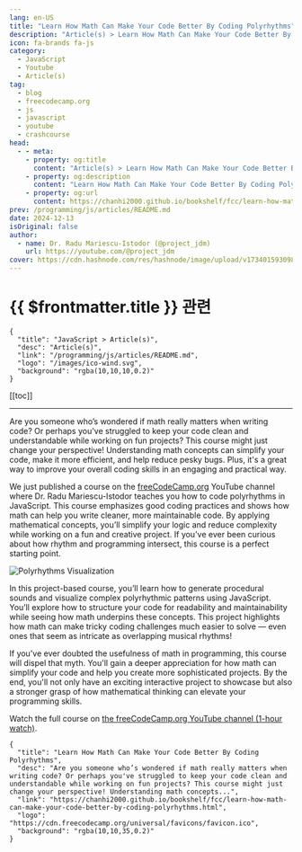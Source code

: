 ```yaml
---
lang: en-US
title: "Learn How Math Can Make Your Code Better By Coding Polyrhythms"
description: "Article(s) > Learn How Math Can Make Your Code Better By Coding Polyrhythms"
icon: fa-brands fa-js
category:
  - JavaScript
  - Youtube
  - Article(s)
tag:
  - blog
  - freecodecamp.org
  - js
  - javascript
  - youtube
  - crashcourse
head:
  - - meta:
    - property: og:title
      content: "Article(s) > Learn How Math Can Make Your Code Better By Coding Polyrhythms"
    - property: og:description
      content: "Learn How Math Can Make Your Code Better By Coding Polyrhythms"
    - property: og:url
      content: https://chanhi2000.github.io/bookshelf/fcc/learn-how-math-can-make-your-code-better-by-coding-polyrhythms.html
prev: /programming/js/articles/README.md
date: 2024-12-13
isOriginal: false
author:
  - name: Dr. Radu Mariescu-Istodor (@project_jdm)
    url: https://youtube.com/@project_jdm
cover: https://cdn.hashnode.com/res/hashnode/image/upload/v1734015930980/db739231-a258-45bf-a967-2d8d70100bc2.jpeg
---
```


# {{ $frontmatter.title }} 관련

```component VPCard
{
  "title": "JavaScript > Article(s)",
  "desc": "Article(s)",
  "link": "/programming/js/articles/README.md",
  "logo": "/images/ico-wind.svg",
  "background": "rgba(10,10,10,0.2)"
}
```

[[toc]]

---

<SiteInfo
  name="Learn How Math Can Make Your Code Better By Coding Polyrhythms"
  desc="Are you someone who’s wondered if math really matters when writing code? Or perhaps you've struggled to keep your code clean and understandable while working on fun projects? This course might just change your perspective! Understanding math concepts..."
  url="https://freecodecamp.org/news/learn-how-math-can-make-your-code-better-by-coding-polyrhythms"
  logo="https://cdn.freecodecamp.org/universal/favicons/favicon.ico"
  preview="https://cdn.hashnode.com/res/hashnode/image/upload/v1734015930980/db739231-a258-45bf-a967-2d8d70100bc2.jpeg"/>

Are you someone who’s wondered if math really matters when writing code? Or perhaps you've struggled to keep your code clean and understandable while working on fun projects? This course might just change your perspective! Understanding math concepts can simplify your code, make it more efficient, and help reduce pesky bugs. Plus, it's a great way to improve your overall coding skills in an engaging and practical way.

We just published a course on the [<VPIcon icon="fa-brands fa-free-code-camp"/>freeCodeCamp.org](http://freeCodeCamp.org) YouTube channel where Dr. Radu Mariescu-Istodor teaches you how to code polyrhythms in JavaScript. This course emphasizes good coding practices and shows how math can help you write cleaner, more maintainable code. By applying mathematical concepts, you’ll simplify your logic and reduce complexity while working on a fun and creative project. If you've ever been curious about how rhythm and programming intersect, this course is a perfect starting point.

![Polyrhythms Visualization](https://cdn.hashnode.com/res/hashnode/image/upload/v1734015887709/8bfd67d8-657c-49b8-a4e7-ba63ad1d7509.png)

In this project-based course, you’ll learn how to generate procedural sounds and visualize complex polyrhythmic patterns using JavaScript. You’ll explore how to structure your code for readability and maintainability while seeing how math underpins these concepts. This project highlights how math can make tricky coding challenges much easier to solve — even ones that seem as intricate as overlapping musical rhythms!

If you've ever doubted the usefulness of math in programming, this course will dispel that myth. You'll gain a deeper appreciation for how math can simplify your code and help you create more sophisticated projects. By the end, you'll not only have an exciting interactive project to showcase but also a stronger grasp of how mathematical thinking can elevate your programming skills.

Watch the full course on [the freeCodeCamp.org YouTube channel (1-hour watch)](https://youtu.be/eX-ODcr3XJg).

<VidStack src="youtube/eX-ODcr3XJg" />

<!-- TODO: add ARTICLE CARD -->
```component VPCard
{
  "title": "Learn How Math Can Make Your Code Better By Coding Polyrhythms",
  "desc": "Are you someone who’s wondered if math really matters when writing code? Or perhaps you've struggled to keep your code clean and understandable while working on fun projects? This course might just change your perspective! Understanding math concepts...",
  "link": "https://chanhi2000.github.io/bookshelf/fcc/learn-how-math-can-make-your-code-better-by-coding-polyrhythms.html",
  "logo": "https://cdn.freecodecamp.org/universal/favicons/favicon.ico",
  "background": "rgba(10,10,35,0.2)"
}
```
